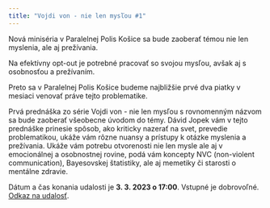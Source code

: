 ```yaml
---
title: "Vojdi von - nie len mysľou #1"
---
```

Nová miniséria v Paralelnej Polis Košice sa bude zaoberať témou nie len myslenia, ale aj prežívania.

Na efektívny opt-out je potrebné pracovať so svojou mysľou, avšak aj s osobnosťou a prežívaním.

Preto sa v Paralelnej Polis Košice budeme najbližšie prvé dva piatky v mesiaci venovať práve tejto problematike.

Prvá prednáška zo série Vojdi von - nie len mysľou s rovnomenným názvom sa bude zaoberať všeobecne úvodom do témy. Dávid Jopek vám v tejto prednáške prinesie spôsob, ako kriticky nazerať na svet, prevedie problematikou, ukáže vám rôzne nuansy a prístupy k otázke myslenia a prežívania. Ukáže vám potrebu otvorenosti nie len mysle ale aj v emocionálnej a osobnostnej rovine, podá vám koncepty NVC (non-violent communication), Bayesovskej štatistiky, ale aj memetiky či starosti o mentálne zdravie.

Dátum a čas konania udalosti je **3. 3. 2023 o 17:00**. Vstupné je dobrovoľné. [Odkaz na udalosť](https://www.facebook.com/events/547670437463283/).
